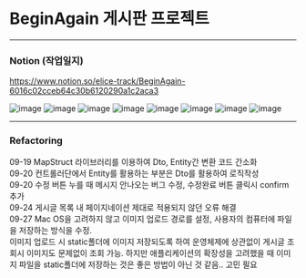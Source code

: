 # BeginAgain 게시판 프로젝트
<hr>

### Notion (작업일지)
https://www.notion.so/elice-track/BeginAgain-6016c02cceb64c30b6120290a1c2aca3

![image](https://github.com/user-attachments/assets/6aeef5ae-7056-4675-b042-fdabaa5b377b)
![image](https://github.com/user-attachments/assets/84093d43-4410-48e7-a45b-ac76105457bc)
![image](https://github.com/user-attachments/assets/b6561f9c-f0ed-4391-8e78-7a899f701c12)
![image](https://github.com/user-attachments/assets/b6c801ed-47d3-407c-a936-ca9fd4fa3d11)
![image](https://github.com/user-attachments/assets/2f2e3150-a484-4cd6-9603-482ba1b15090)
![image](https://github.com/user-attachments/assets/86225b4a-9d65-4c28-bb3f-640c30f96517)
![image](https://github.com/user-attachments/assets/4bb1c874-5762-4095-894a-6e02410e7a1a)
![image](https://github.com/user-attachments/assets/9a6e6a96-61fd-4135-9afb-13697f4eda5d)

<hr>

### Refactoring
09-19 MapStruct 라이브러리를 이용하여 Dto, Entity간 변환 코드 간소화  
09-20 컨트롤러단에서 Entity를 활용하는 부분은 Dto를 활용하여 로직작성  
09-20 수정 버튼 누를 때 메시지 안나오는 버그 수정, 수정완료 버튼 클릭시 confirm 추가  
09-24 게시글 목록 내 페이지네이션 제대로 적용되지 않던 오류 해결  
09-27 Mac OS을 고려하지 않고 이미지 업로드 경로를 설정, 사용자의 컴퓨터에 파일을 저장하는 방식을 수정.  
이미지 업로드 시 static폴더에 이미지 저장되도록 하여 운영체제에 상관없이 게시글 조회시 이미지도 문제없이 조회 가능. 
하지만 애플리케이션의 확장성을 고려했을 때 이미지 파일을 static폴더에 저장하는 것은 좋은 방법이 아닌 것 같음.. 고민 필요 